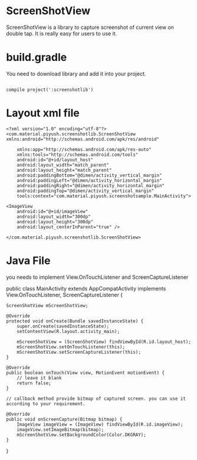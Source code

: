 # ScreenShotView
ScreenShotView is a library to capture screenshot of current view on double tap. It is really easy for users to use it.

# build.gradle
You need to download library and add it into your project.

<pre><code>
compile project(':screenshotlib')
</code></pre>

# Layout xml file

    <?xml version="1.0" encoding="utf-8"?>
    <com.material.piyush.screenshotlib.ScreenShotView xmlns:android="http://schemas.android.com/apk/res/android"

        xmlns:app="http://schemas.android.com/apk/res-auto"
        xmlns:tools="http://schemas.android.com/tools"
        android:id="@+id/layout_host"
        android:layout_width="match_parent"
        android:layout_height="match_parent"
        android:paddingBottom="@dimen/activity_vertical_margin"
        android:paddingLeft="@dimen/activity_horizontal_margin"
        android:paddingRight="@dimen/activity_horizontal_margin"
        android:paddingTop="@dimen/activity_vertical_margin"
        tools:context="com.material.piyush.screenshotsample.MainActivity">

    <ImageView
        android:id="@+id/imageView"
        android:layout_width="300dp"
        android:layout_height="300dp"
        android:layout_centerInParent="true" />
        
    </com.material.piyush.screenshotlib.ScreenShotView>


# Java File
 you needs to implement View.OnTouchListener and ScreenCaptureListener
  
  public class MainActivity extends AppCompatActivity implements View.OnTouchListener, ScreenCaptureListener {

    ScreenShotView mScreenShotView;

    @Override
    protected void onCreate(Bundle savedInstanceState) {
        super.onCreate(savedInstanceState);
        setContentView(R.layout.activity_main);

        mScreenShotView = (ScreenShotView) findViewById(R.id.layout_host);
        mScreenShotView.setOnTouchListener(this);
        mScreenShotView.setScreenCaptureListener(this);
    }

    @Override
    public boolean onTouch(View view, MotionEvent motionEvent) {
        // leave it blank
        return false;
    }

    // callback method provide bitmap of captured screen. you can use it according to your requirement.

    @Override
    public void onScreenCapture(Bitmap bitmap) {
        ImageView imageView = (ImageView) findViewById(R.id.imageView);
        imageView.setImageBitmap(bitmap);
        mScreenShotView.setBackgroundColor(Color.DKGRAY);
    }
  }

